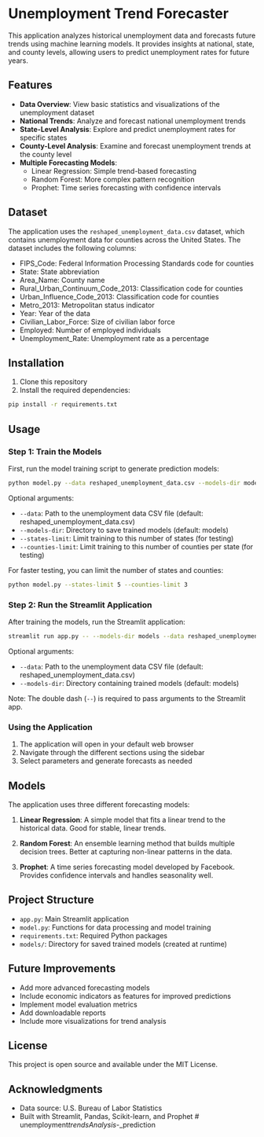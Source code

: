 # Unemployment Trend Forecaster

This application analyzes historical unemployment data and forecasts future trends using machine learning models. It provides insights at national, state, and county levels, allowing users to predict unemployment rates for future years.

## Features

- **Data Overview**: View basic statistics and visualizations of the unemployment dataset
- **National Trends**: Analyze and forecast national unemployment trends
- **State-Level Analysis**: Explore and predict unemployment rates for specific states
- **County-Level Analysis**: Examine and forecast unemployment trends at the county level
- **Multiple Forecasting Models**:
  - Linear Regression: Simple trend-based forecasting
  - Random Forest: More complex pattern recognition
  - Prophet: Time series forecasting with confidence intervals

## Dataset

The application uses the `reshaped_unemployment_data.csv` dataset, which contains unemployment data for counties across the United States. The dataset includes the following columns:

- FIPS_Code: Federal Information Processing Standards code for counties
- State: State abbreviation
- Area_Name: County name
- Rural_Urban_Continuum_Code_2013: Classification code for counties
- Urban_Influence_Code_2013: Classification code for counties
- Metro_2013: Metropolitan status indicator
- Year: Year of the data
- Civilian_Labor_Force: Size of civilian labor force
- Employed: Number of employed individuals
- Unemployment_Rate: Unemployment rate as a percentage

## Installation

1. Clone this repository
2. Install the required dependencies:

```bash
pip install -r requirements.txt
```

## Usage

### Step 1: Train the Models

First, run the model training script to generate prediction models:

```bash
python model.py --data reshaped_unemployment_data.csv --models-dir models
```

Optional arguments:
- `--data`: Path to the unemployment data CSV file (default: reshaped_unemployment_data.csv)
- `--models-dir`: Directory to save trained models (default: models)
- `--states-limit`: Limit training to this number of states (for testing)
- `--counties-limit`: Limit training to this number of counties per state (for testing)

For faster testing, you can limit the number of states and counties:

```bash
python model.py --states-limit 5 --counties-limit 3
```

### Step 2: Run the Streamlit Application

After training the models, run the Streamlit application:

```bash
streamlit run app.py -- --models-dir models --data reshaped_unemployment_data.csv
```

Optional arguments:
- `--data`: Path to the unemployment data CSV file (default: reshaped_unemployment_data.csv)
- `--models-dir`: Directory containing trained models (default: models)

Note: The double dash (`--`) is required to pass arguments to the Streamlit app.

### Using the Application

1. The application will open in your default web browser
2. Navigate through the different sections using the sidebar
3. Select parameters and generate forecasts as needed

## Models

The application uses three different forecasting models:

1. **Linear Regression**: A simple model that fits a linear trend to the historical data. Good for stable, linear trends.

2. **Random Forest**: An ensemble learning method that builds multiple decision trees. Better at capturing non-linear patterns in the data.

3. **Prophet**: A time series forecasting model developed by Facebook. Provides confidence intervals and handles seasonality well.

## Project Structure

- `app.py`: Main Streamlit application
- `model.py`: Functions for data processing and model training
- `requirements.txt`: Required Python packages
- `models/`: Directory for saved trained models (created at runtime)

## Future Improvements

- Add more advanced forecasting models
- Include economic indicators as features for improved predictions
- Implement model evaluation metrics
- Add downloadable reports
- Include more visualizations for trend analysis

## License

This project is open source and available under the MIT License.

## Acknowledgments

- Data source: U.S. Bureau of Labor Statistics
- Built with Streamlit, Pandas, Scikit-learn, and Prophet #   u n e m p l o y m e n t _ t r e n d s A n a l y s i s _ - _ p r e d i c t i o n 
 
 